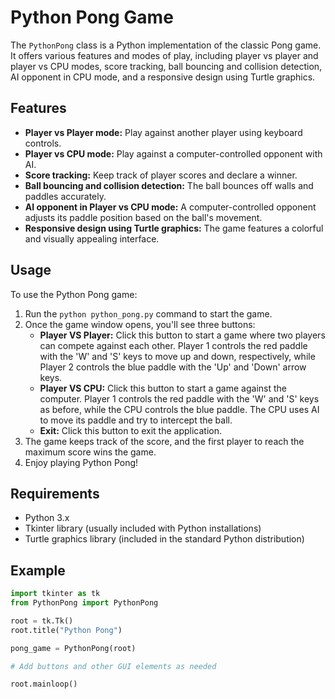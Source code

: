 # Python Pong Game

The `PythonPong` class is a Python implementation of the classic Pong game. It offers various features and modes of play, including player vs player and player vs CPU modes, score tracking, ball bouncing and collision detection, AI opponent in CPU mode, and a responsive design using Turtle graphics.

## Features

- **Player vs Player mode:** Play against another player using keyboard controls.
- **Player vs CPU mode:** Play against a computer-controlled opponent with AI.
- **Score tracking:** Keep track of player scores and declare a winner.
- **Ball bouncing and collision detection:** The ball bounces off walls and paddles accurately.
- **AI opponent in Player vs CPU mode:** A computer-controlled opponent adjusts its paddle position based on the ball's movement.
- **Responsive design using Turtle graphics:** The game features a colorful and visually appealing interface.

## Usage

To use the Python Pong game:

1. Run the `python python_pong.py` command to start the game.
2. Once the game window opens, you'll see three buttons:
   - **Player VS Player:** Click this button to start a game where two players can compete against each other. Player 1 controls the red paddle with the 'W' and 'S' keys to move up and down, respectively, while Player 2 controls the blue paddle with the 'Up' and 'Down' arrow keys.
   - **Player VS CPU:** Click this button to start a game against the computer. Player 1 controls the red paddle with the 'W' and 'S' keys as before, while the CPU controls the blue paddle. The CPU uses AI to move its paddle and try to intercept the ball.
   - **Exit:** Click this button to exit the application.
4. The game keeps track of the score, and the first player to reach the maximum score wins the game.
5. Enjoy playing Python Pong!

## Requirements

- Python 3.x
- Tkinter library (usually included with Python installations)
- Turtle graphics library (included in the standard Python distribution)

## Example

```python
import tkinter as tk
from PythonPong import PythonPong

root = tk.Tk()
root.title("Python Pong")

pong_game = PythonPong(root)

# Add buttons and other GUI elements as needed

root.mainloop()
